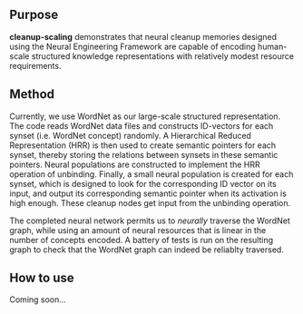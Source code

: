 
Purpose
-------

**cleanup-scaling** demonstrates that neural cleanup memories designed using the 
Neural Engineering Framework are capable of encoding human-scale structured 
knowledge representations with relatively modest resource requirements.

Method
------

Currently, we use WordNet as our large-scale structured representation.
The code reads WordNet data files and constructs ID-vectors for each synset
(i.e. WordNet concept) randomly. A Hierarchical Reduced Representation (HRR)
is then used to create semantic pointers for each synset, thereby storing the
relations between synsets in these semantic pointers. Neural populations
are constructed to implement the HRR operation of unbinding. Finally,
a small neural population is created for each synset, which is designed to 
look for the corresponding ID vector on its input, and output its
corresponding semantic pointer when its activation is high enough. These 
cleanup nodes get input from the unbinding operation. 

The completed neural network permits us to *neurally* traverse the WordNet graph,
while using an amount of neural resources that is linear in the number of 
concepts encoded. A battery of tests is run on the resulting graph to check that
the WordNet graph can indeed be reliablty traversed.

How to use
---------
Coming soon...


